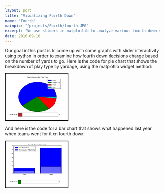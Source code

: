 ```yaml
---
layout: post
title: "Visualizing Fourth Down"
name: "Fourth"
mainpic: "/projects/Fourth/fourth.JPG"
excerpt: "We use sliders in matplotlib to analyze various fourth down situations, using the 2015 NFL Play-By-Play dataset."
date: 2016-09-10
---
```

Our goal in this post is to come up with some graphs with slider interactivity using python in order to examine how fourth down decisions change based on the number of yards to go. Here is the code for pie chart that shows the breakdown of play type by yardage, using the matplotlib widget method:

<a href = '/projects/Fourth/matplot_pie.py'>
<img src = '/projects/Fourth/matplot_pie.png' style = "background:white; border: 2px solid black; width:40%; height:auto;"/>
</a>

And here is the code for a bar chart that shows what happened last year when teams went for it on fourth down:

<a href = '/projects/Fourth/matplot_bar.py'>
<img src = '/projects/Fourth/matplot_bar.png' style = "background:white; border: 2px solid black; width:40%; height:auto;"/>
</a>
